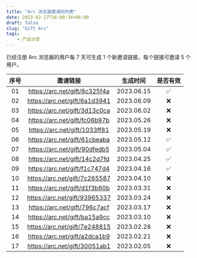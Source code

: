 ```yaml
---
title: "Arc 浏览器邀请码列表"
date: 2023-02-17T16:09:34+08:00
draft: false
slug: "Gift Arc"
tags:
    - 产品分享
---
```


已经注册 Arc 浏览器的用户每 7 天可生成 1 个新邀请链接，每个链接可邀请 5 个用户。

| 序号 |邀请链接 | 生成时间 | 是否有效 |
| :-: | :-: | :-: | :-: |
| 01 | https://arc.net/gift/8c325f4a | 2023.06.15 | ✅ |
| 02 | https://arc.net/gift/6a1d3941 | 2023.06.09 | ❌ |
| 03 | https://arc.net/gift/3d13c0ca | 2023.06.02 | ❌ |
| 04 | https://arc.net/gift/fc06b97b | 2023.05.26 | ❌ |
| 05 | https://arc.net/gift/1033ff81 | 2023.05.19 | ❌ |
| 06 | https://arc.net/gift/61cbeaba | 2023.05.12 | ✅ |
| 07 | https://arc.net/gift/90dfedb5 | 2023.05.04 | ✅ |
| 08 | https://arc.net/gift/14c2d7fd | 2023.04.25 | ✅ |
| 09 | https://arc.net/gift/f1c747d4 | 2023.04.16 | ✅ |
| 10 | https://arc.net/gift/7c265587 | 2023.04.10 | ❌ |
| 11 | https://arc.net/gift/d1f3b60b | 2023.03.31 | ❌ |
| 12 | https://arc.net/gift/93965337 | 2023.03.24 | ❌ |
| 13 | https://arc.net/gift/796c7acf | 2023.03.17 | ❌ |
| 14 | https://arc.net/gift/ba15a9cc | 2023.03.10 | ❌ |
| 15 | https://arc.net/gift/7e248815 | 2023.02.28 | ❌ |
| 16 | https://arc.net/gift/a2dca1b9 | 2023.02.21 | ❌ |
| 17 | https://arc.net/gift/30051ab1 | 2023.02.05 | ❌ |


